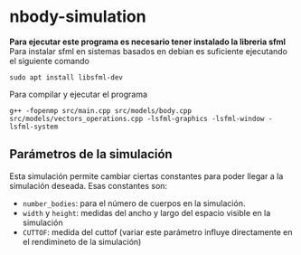 # nbody-simulation

**Para ejecutar este programa es necesario tener instalado la libreria sfml**
Para instalar sfml en sistemas basados en debian es suficiente ejecutando el siguiente comando
```
sudo apt install libsfml-dev
```

Para compilar y ejecutar el programa
```
g++ -fopenmp src/main.cpp src/models/body.cpp src/models/vectors_operations.cpp -lsfml-graphics -lsfml-window -lsfml-system
```
## Parámetros de la simulación
Esta simulación permite cambiar ciertas constantes para poder llegar a la simulación deseada. Esas constantes son:

- `number_bodies`: para el número de cuerpos en la simulación.
- `width` y `height`: medidas del ancho y largo del espacio visible en la simulación
- `CUTTOF`: medida del cuttof (variar este parámetro influye directamente en el rendimineto de la simulación) 
